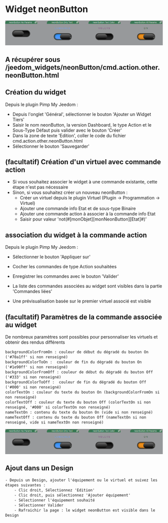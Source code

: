 # Widget neonButton

![](doc/images/neonButton.gif)

## A récupérer sous /jeedom_widgets/neonButton/cmd.action.other.neonButton.html

## Création du widget

Depuis le plugin Pimp My Jeedom :

- Depuis l'onglet 'Général', sélectionner le bouton 'Ajouter un Widget Tiers'
- Saisir le nom neonButton, la version Dashboard, le type Action et le Sous-Type Défaut puis valider avec le bouton 'Créer'
- Dans la zone de texte 'Edition', coller le code du fichier cmd.action.other.neonButton.html
- Sélectionner le bouton 'Sauvegarder'


## (facultatif) Création d'un virtuel avec commande action

- Si vous souhaitez associer le widget à une commande existante, cette étape n'est pas nécessaire
- Sinon, si vous souhaitez créer un nouveau neonButton :
	- Créer un virtuel depuis le plugin Virtuel (Plugin -> Programmation -> Virtuel)
	- Ajouter une commande info Etat et de sous-type Binaire
  - Ajouter une commande action à associer à la commande info Etat
  - Saisir pour valeur 'not(#[monObjet][monNeonButton][Etat]#)'

## association du widget à la commande action

Depuis le plugin Pimp My Jeedom :

- Sélectionner le bouton 'Appliquer sur'
- Cocher les commandes de type Action souhaitées
- Enregistrer les commandes avec le bouton 'Valider'

- La liste des commandes associées au widget sont visibles dans la partie 'Commandes liées'
- Une prévisualisation basée sur le premier virtuel associé est visible

## (facultatif) Paramètres de la commande associée au widget

De nombreux paramètres sont possibles pour personnaliser les virtuels et obtenir des rendus différents

	backgroundColorFromOn : couleur de début du dégradé du bouton On ('#70a1ff' si non renseigné)
	backgroundColorToOn :  couleur de fin du dégradé du bouton On ('#1e90ff' si non renseigné)
	backgroundColorFromOff : couleur de début du dégradé du bouton Off ('#333' si non renseigné)
	backgroundColorToOff :  couleur de fin du dégradé du bouton Off ('#000' si non renseigné)
	colorTextOn : couleur du texte du bouton On (backgroundColorFromOn si non renseigné)
	colorTextOff : couleur du texte du bouton Off (colorTextOn si non renseigné, '#000' si colorTextOn non renseigné)
	nameTextOn : contenu du texte du bouton On (vide si non renseigné)
	nameTextOff : contenu du texte du bouton Off (nameTextOn si non renseigné, vide si nameTextOn non renseigné)
			
![](doc/images/neonButton.gif)

## Ajout dans un Design

	- Depuis un Design, ajouter l'équipement ou le virtuel et suivez les étapes suivantes :
		- Clic droit, Sélectionnez 'Edition'
		- Clic droit, puis sélectionnez 'Ajouter équipement'
		- Sélectionner l'équipement souhaité
		- Sélectionner Valider
		- Rafraichir la page : le widget neonButton est visible dans le Design
